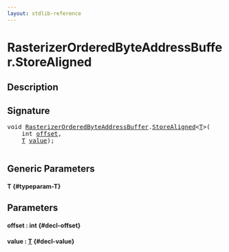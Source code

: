 ```yaml
---
layout: stdlib-reference
---
```


# RasterizerOrderedByteAddressBuffer\.StoreAligned

## Description





## Signature 

<pre>
<span class="code_keyword">void</span> <a href="/stdlib-reference/types/rasterizerorderedbyteaddressbuffer-0ahls/index" class="code_type">RasterizerOrderedByteAddressBuffer</a>.<a href="/stdlib-reference/types/rasterizerorderedbyteaddressbuffer-0ahls/storealigned-05">StoreAligned</a>&lt;<a href="/stdlib-reference/types/rasterizerorderedbyteaddressbuffer-0ahls/storealigned-05#typeparam-T" class="code_type">T</a>&gt;(
    <span class="code_keyword">int</span> <a href="/stdlib-reference/types/rasterizerorderedbyteaddressbuffer-0ahls/storealigned-05#decl-offset" class="code_param">offset</a>,
    <a href="/stdlib-reference/types/rasterizerorderedbyteaddressbuffer-0ahls/storealigned-05#typeparam-T" class="code_type">T</a> <a href="/stdlib-reference/types/rasterizerorderedbyteaddressbuffer-0ahls/storealigned-05#decl-value" class="code_param">value</a>);

</pre>

## Generic Parameters

#### T {#typeparam-T}

## Parameters

#### offset  : int {#decl-offset}
#### value  : [T](/stdlib-reference/types/rasterizerorderedbyteaddressbuffer-0ahls/storealigned-05#typeparam-T) {#decl-value}

